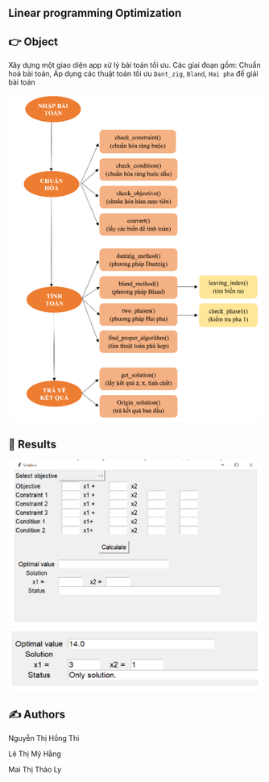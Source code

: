## Linear programming Optimization

## 👉 Object

Xây dựng một giao diện app xử lý bài toán tối ưu. Các giai đoạn gồm: Chuẩn hoá bài toán, Áp dụng các thuật toán tối ưu `Dant_zig`, `Bland`, `Hai pha` để giải bài toán


![](./src/p1.PNG)

## 👀 Results

![](./src/p2.PNG)
![](./src/p3.PNG)

## ✍️ Authors

Nguyễn Thị Hồng Thi

Lê Thị Mỹ Hằng

Mai Thị Thảo Ly


